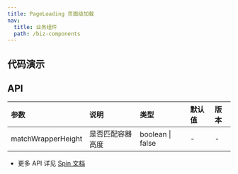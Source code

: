 ```yaml
---
title: PageLoading 页面级加载
nav:
  title: 业务组件
  path: /biz-components
---
```


## 代码演示

<code src="./demo/basic.tsx" title="基本" description="常用于 `dynamicImport` 的加载动画"></code>

<code src="./demo/with-page-container.tsx" title="页容器加载" description="已内置到 PageContainer，通过 loading 属性控制即可"></code>

<code src="./demo/matchWrapperHeight.tsx" title="固定高度的容器内加载"></code>

## API

| 参数               | 说明             | 类型             | 默认值 | 版本 |
| :----------------- | :--------------- | :--------------- | :----- | :--- |
| matchWrapperHeight | 是否匹配容器高度 | boolean \| false | -      | -    |

- 更多 API 详见 [Spin 文档](/components/spin#api)

